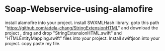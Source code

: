 # Soap-Webservice-using-alamofire
install alamofire into your project. 
install SWXMLHash library. 
goto this path "https://github.com/adela-chang/StringExtensionHTML" and download the project , drag and drop "StringExtensionHTML.swift" and "HTMLEntityMapping.swift" files into your project. 
Install swiftjson into your project. 
copy paste my file.
